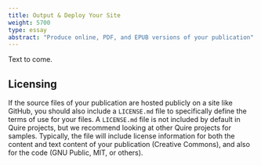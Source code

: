 ```yaml
---
title: Output & Deploy Your Site
weight: 5700
type: essay
abstract: "Produce online, PDF, and EPUB versions of your publication"
---
```


Text to come.

## Licensing

If the source files of your publication are hosted publicly on a site like GitHub, you should also include a `LICENSE.md` file to specifically define the terms of use for your files. A `LICENSE.md` file is not included by default in Quire projects, but we recommend looking at other Quire projects for samples. Typically, the file will include license information for both the content and text content of your publication (Creative Commons), and also for the code (GNU Public, MIT, or others).
